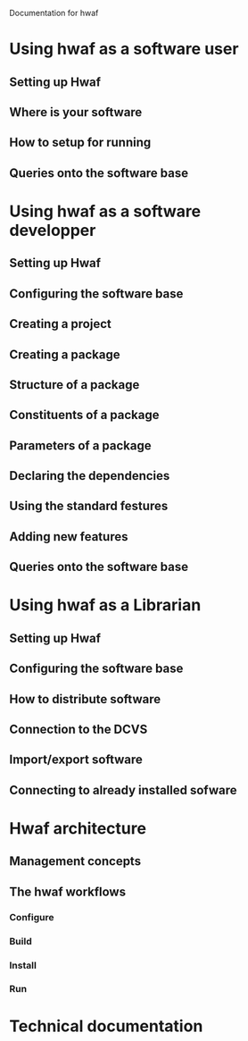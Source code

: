 
Documentation for hwaf


# Using hwaf as a software user
## Setting up Hwaf
## Where is your software 
## How to setup for running
## Queries onto the software base

# Using hwaf as a software developper
## Setting up Hwaf
## Configuring the software base
## Creating a project
## Creating a package
## Structure of a package
## Constituents of a package
## Parameters of a package
## Declaring the dependencies
## Using the standard festures
## Adding new features
## Queries onto the software base

# Using hwaf as a Librarian
## Setting up Hwaf
## Configuring the software base
## How to distribute software
## Connection to the DCVS
## Import/export software
## Connecting to already installed sofware

# Hwaf architecture
## Management concepts
## The hwaf workflows
### Configure
### Build
### Install
### Run

# Technical documentation


